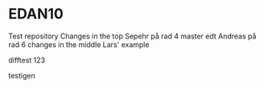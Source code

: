 # EDAN10
Test repository 
Changes in the top
Sepehr på rad 4
master edt
Andreas på rad 6
changes in the middle
Lars' example


difftest
123

testigen